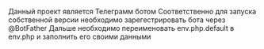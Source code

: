 Данный проект является Телеграмм ботом
Соответственно для запуска собственной версии
необходимо зарегестрировать бота через @BotFather
Дальше необходимо переименовать env.php.default в env.php и заполнить его своими данными
